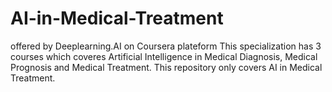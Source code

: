 # AI-in-Medical-Treatment
offered by Deeplearning.AI on Coursera plateform This specialization has 3 courses which coveres Artificial Intelligence in Medical Diagnosis, Medical Prognosis and Medical Treatment. This repository only covers AI in Medical Treatment. 
